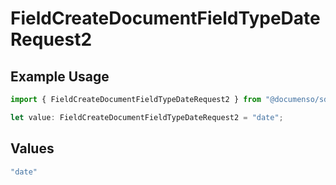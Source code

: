 # FieldCreateDocumentFieldTypeDateRequest2

## Example Usage

```typescript
import { FieldCreateDocumentFieldTypeDateRequest2 } from "@documenso/sdk-typescript/models/operations";

let value: FieldCreateDocumentFieldTypeDateRequest2 = "date";
```

## Values

```typescript
"date"
```